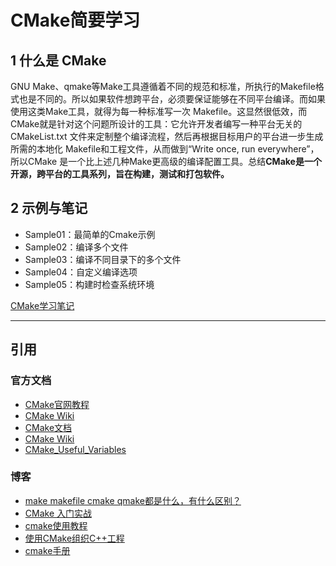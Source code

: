 # CMake简要学习

## 1 什么是 CMake

 GNU Make、qmake等Make工具遵循着不同的规范和标准，所执行的Makefile格式也是不同的。所以如果软件想跨平台，必须要保证能够在不同平台编译。而如果使用这类Make工具，就得为每一种标准写一次 Makefile。这显然很低效，而CMake就是针对这个问题所设计的工具：它允许开发者编写一种平台无关的 CMakeList.txt 文件来定制整个编译流程，然后再根据目标用户的平台进一步生成所需的本地化 Makefile和工程文件，从而做到“Write once, run everywhere”，所以CMake 是一个比上述几种Make更高级的编译配置工具。总结**CMake是一个开源，跨平台的工具系列，旨在构建，测试和打包软件。**

## 2 示例与笔记

- Sample01：最简单的Cmake示例
- Sample02：编译多个文件
- Sample03：编译不同目录下的多个文件
- Sample04：自定义编译选项
- Sample05：构建时检查系统环境

[CMake学习笔记](https://github.com/Ztiany/Programming-Notes/blob/master/C-CPP/C/%E6%9E%84%E5%BB%BA%E5%B7%A5%E5%85%B7-cmake%E7%AE%80%E4%BB%8B.md)

---
## 引用

### 官方文档

- [CMake官网教程](https://cmake.org/documentation/)
- [CMake Wiki](https://cmake.org/Wiki/CMake)
- [CMake文档](https://cmake.org/cmake/help/v3.0/index.html#)
- [CMake Wiki](https://cmake.org/Wiki/CMake)
- [CMake_Useful_Variables](https://cmake.org/Wiki/CMake_Useful_Variables)

### 博客

- [make makefile cmake qmake都是什么，有什么区别？](https://www.zhihu.com/question/27455963)
- [CMake 入门实战](http://hahack.com/codes/cmake/)
- [cmake使用教程](https://juejin.im/post/5a6f32e86fb9a01ca6031230)
- [使用CMake组织C++工程](https://elloop.github.io/tools/2016-04-04/learning-cmake-0)
- [cmake手册](http://www.cnblogs.com/coderfenghc/tag/cmake/)

